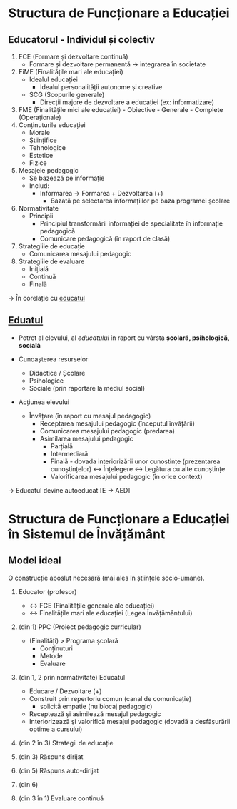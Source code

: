 # Structura de Funcționare a Educației

## Educatorul - Individul și colectiv
1. FCE (Formare și dezvoltare continuă)
    - Formare și dezvoltare permanentă -> integrarea în societate
2. FiME (Finalitățile mari ale educației)
    - Idealul educației
        - Idealul personalității autonome și creative
    - SCG (Scopurile generale)
        - Direcții majore de dezvoltare a educației (ex: informatizare)
3. FME (Finalitățile mici ale educației) - Obiective
        - Generale
        - Complete (Operaționale)
4. Conținuturile educației
    - Morale
    - Științifice
    - Tehnologice
    - Estetice
    - Fizice
5. Mesajele pedagogic
    - Se bazează pe informație
    - Includ:
        - Informarea -> Formarea + Dezvoltarea (+)
            - Bazată pe selectarea informațiilor pe baza programei școlare
6. Normativitate
    - Principii
        - Principiul transformării informației de specialitate în informație pedagogică
        - Comunicare pedagogică (în raport de clasă)
7. Strategiile de educație
    - Comunicarea mesajului pedagogic
8. Strategiile de evaluare
    - Inițială
    - Continuă
    - Finală

-> În corelație cu [educatul](#educatul)
## [Eduatul](#educatul)

- Potret al elevului, al <i>educatului</i> în raport cu vârsta <b>școlară, psihologică, socială</b>
- Cunoașterea resurselor
    - Didactice / Școlare
    - Psihologice
    - Sociale (prin raportare la mediul social)

- Acțiunea elevului
    - Învățare (în raport cu mesajul pedagogic)
        - Receptarea mesajului pedagogic (începutul învățării)
        - Comunicarea mesajului pedagogic (predarea)
        - Asimilarea mesajului pedagogic
            - Parțială
            - Intermediară
            - Finală - dovada interiorizării unor cunoștințe (prezentarea cunoștințelor) <-> Înțelegere <-> Legătura cu alte cunoștințe
            - Valorificarea mesajului pedagogic (în orice context)

-> Educatul devine autoeducat [E -> AED]

# Structura de Funcționare a Educației în Sistemul de Învățământ

## Model ideal

O construcție aboslut necesară (mai ales în științele socio-umane).

1. Educator (profesor)
    - <-> FGE (Finalitățile generale ale educației)
    - <-> Finalitățile mari ale educației (Legea Învățământului)

2. (din 1) PPC (Proiect pedagogic curricular)
    - (Finalități) > Programa școlară
        - Conținuturi
        - Metode
        - Evaluare

3. (din 1, 2 prin normativitate) Educatul
    - Educare / Dezvoltare (+)
    - Construit prin repertoriu comun (canal de comunicație) 
        - solicită empatie (nu blocaj pedagogic)
    - Receptează și asimilează mesajul pedagogic
    - Interiorizează și valorifică mesajul pedagogic (dovadă a desfășurării optime a cursului)

4. (din 2 în 3) Strategii de educație

5. (din 3) Răspuns dirijat

6. (din 5) Răspuns auto-dirijat

7. (din 6) 

8. (din 3 în 1) Evaluare continuă
